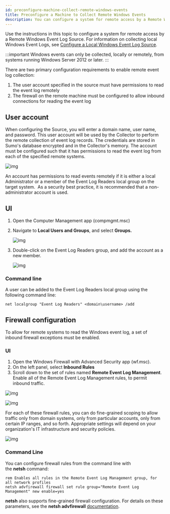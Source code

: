 ```yaml
---
id: preconfigure-machine-collect-remote-windows-events
title: Preconfigure a Machine to Collect Remote Windows Events
description: You can configure a system for remote access by a Remote Windows Event Log Source.
---
```




Use the instructions in this topic to configure a system for remote access by a Remote Windows Event Log Source. For information on collecting local Windows Event Logs, see [Configure a Local Windows Event Log Source](local-windows-event-log-source.md).

:::important
Windows events can only be collected, locally or remotely, from systems running Windows Server 2012 or later.
:::

There are two primary configuration requirements to enable remote event log collection:

1. The user account specified in the source must have permissions to read the event log remotely
1. The firewall on the remote machine must be configured to allow inbound connections for reading the event log

## User account

When configuring the Source, you will enter a domain name, user name, and password. This user account will be used by the Collector to perform the remote collection of event log records. The credentials are stored in Sumo's database encrypted and in the Collector's memory. The account must be configured such that it has permissions to read the event log from each of the specified remote systems.

![img](/img/send-data/remotewin-sourceuser.png)

An account has permissions to read events remotely if it is either a local Administrator or a member of the Event Log Readers local group on the target system.  As a security best practice, it is recommended that a non-administrator account is used.

## UI

1. Open the Computer Management app (compmgmt.msc)
1. Navigate to **Local Users and Groups**, and select **Groups.**

    ![img](/img/send-data/remotewin-localgroups.png)

1. Double-click on the Event Log Readers group, and add the account as a new member.

    ![img](/img/send-data/remotewin-logreaders.png)

### Command line

A user can be added to the Event Log Readers local group using the following command line:

```
net localgroup "Event Log Readers" <domain\username> /add
```

## Firewall configuration 

To allow for remote systems to read the Windows event log, a set of inbound firewall exceptions must be enabled.

### UI

1. Open the Windows Firewall with Advanced Security app (wf.msc).
1. On the left panel, select **Inbound Rules**
1. Scroll down to the set of rules named **Remote Event Log Management**. Enable all of the Remote Event Log Management rules, to permit inbound traffic.

![img](/img/send-data/remotewin-firewall.png)

![img](/img/send-data/remotewin-firewallrule.png)

For each of these firewall rules, you can do fine-grained scoping to allow traffic only from domain systems, only from particular accounts, only from certain IP ranges, and so forth. Appropriate settings will depend on your organization's IT infrastructure and security policies.

![img](/img/send-data/remotewin-firewalladvanced.png)

### Command Line

You can configure firewall rules from the command line with the **netsh** command:

```
rem Enables all rules in the Remote Event Log Management group, for all network profiles
netsh advfirewall firewall set rule group="Remote Event Log Management" new enable=yes
```

**netsh** also supports fine-grained firewall configuration. For details on these parameters, see the **netsh advfirewall** [documentation](https://technet.microsoft.com/en-us/library/dd734783(v=ws.10).aspx#BKMK_3_set).
